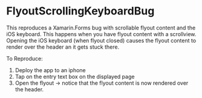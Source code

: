 # FlyoutScrollingKeyboardBug
This reproduces a Xamarin.Forms bug with scrollable flyout content and the iOS keyboard.
This happens when you have flyout content with a scrollview. Opening the iOS keyboard (when flyout closed) causes 
the flyout content to render over the header an it gets stuck there.

To Reproduce:
1. Deploy the app to an iphone
2. Tap on the entry text box on the displayed page
3. Open the flyout
-> notice that the flyout content is now rendered over the header.
